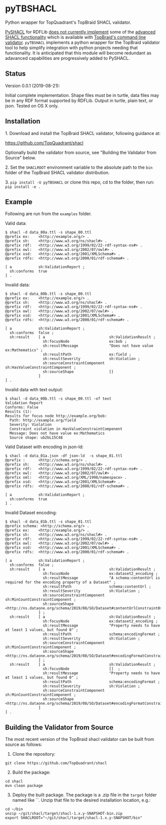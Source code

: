 # pyTBSHACL
Python wrapper for TopQuadrant's TopBraid SHACL validator.

[PySHACL](https://github.com/RDFLib/pySHACL) for RDFLib 
[does not currently implement](https://github.com/RDFLib/pySHACL/blob/master/FEATURES.md) 
some of the [advanced SHACL functionality](https://www.w3.org/TR/shacl-af/) 
which is available with [TopBraid's command line validator](https://github.com/TopQuadrant/shacl). 
`pyTBSHACL` implements a python wrapper for the TopBraid validator tool 
to help simplify integration with python projects 
needing that functionality. It is anticipated that this module will 
become redundant as adavanced capabilities are progressively added to PySHACL.

## Status

Version 0.0.1 (2019-08-21):

Initial complete implementation. Shape files must be in turtle, data files
may be in any RDF format supported by RDFLib. Output in turtle, plain text,
or json. Tested on OS X only.


## Installation

1\. Download and install the TopBraid SHACL validator, following guidance at:
   
   https://github.com/TopQuadrant/shacl
  
  Optionally build the validator from source, see "Building the Validator 
  from Source" below.
  
2\. Set the `SHACLROOT` environment variable to the absolute path to the
`bin` folder of the TopBraid SHACL validator distribution.

3\. `pip install -U pyTBSHACL` or clone this repo, cd to the folder, 
then run: `pip install -e .`

## Example

Following are run from the `examples` folder.

Valid data:

```
$ shacl -d data_00a.ttl -s shape_00.ttl
@prefix ex:    <http://example.org/> .
@prefix sh:    <http://www.w3.org/ns/shacl#> .
@prefix rdf:   <http://www.w3.org/1999/02/22-rdf-syntax-ns#> .
@prefix owl:   <http://www.w3.org/2002/07/owl#> .
@prefix xsd:   <http://www.w3.org/2001/XMLSchema#> .
@prefix rdfs:  <http://www.w3.org/2000/01/rdf-schema#> .

[ a            sh:ValidationReport ;
  sh:conforms  true
] .
```

Invalid data:

```
$ shacl -d data_00b.ttl -s shape_00.ttl
@prefix ex:    <http://example.org/> .
@prefix sh:    <http://www.w3.org/ns/shacl#> .
@prefix rdf:   <http://www.w3.org/1999/02/22-rdf-syntax-ns#> .
@prefix owl:   <http://www.w3.org/2002/07/owl#> .
@prefix xsd:   <http://www.w3.org/2001/XMLSchema#> .
@prefix rdfs:  <http://www.w3.org/2000/01/rdf-schema#> .

[ a            sh:ValidationReport ;
  sh:conforms  false ;
  sh:result    [ a                             sh:ValidationResult ;
                 sh:focusNode                  ex:bob ;
                 sh:resultMessage              "Does not have value ex:Mathematics" ;
                 sh:resultPath                 ex:field ;
                 sh:resultSeverity             sh:Violation ;
                 sh:sourceConstraintComponent  sh:HasValueConstraintComponent ;
                 sh:sourceShape                []
               ]
] .
```

Invalid data with text output:

```
$ shacl -d data_00b.ttl -s shape_00.ttl -of text
Validation Report
Conforms: False
Results (1):
Results for focus node http://example.org/bob:
  Path: http://example.org/field
  Severity: Violation
  Constraint violation in HasValueConstraintComponent
  Message: Does not have value ex:Mathematics
  Source shape: ub2bL15C48
```



Valid Dataset with encoding in json-ld:

```
$ shacl -d data_01a.json -df json-ld  -s shape_01.ttl
@prefix :      <http://schema.org/> .
@prefix sh:    <http://www.w3.org/ns/shacl#> .
@prefix rdf:   <http://www.w3.org/1999/02/22-rdf-syntax-ns#> .
@prefix owl:   <http://www.w3.org/2002/07/owl#> .
@prefix xml:   <http://www.w3.org/XML/1998/namespace> .
@prefix xsd:   <http://www.w3.org/2001/XMLSchema#> .
@prefix rdfs:  <http://www.w3.org/2000/01/rdf-schema#> .

[ a            sh:ValidationReport ;
  sh:conforms  true
] .
```

Invalid Dataset encoding:

```
$ shacl -d data_01b.ttl -s shape_01.ttl
@prefix schema: <http://schema.org/> .
@prefix ex:    <http://example.org/> .
@prefix sh:    <http://www.w3.org/ns/shacl#> .
@prefix rdf:   <http://www.w3.org/1999/02/22-rdf-syntax-ns#> .
@prefix owl:   <http://www.w3.org/2002/07/owl#> .
@prefix xsd:   <http://www.w3.org/2001/XMLSchema#> .
@prefix rdfs:  <http://www.w3.org/2000/01/rdf-schema#> .

[ a            sh:ValidationReport ;
  sh:conforms  false ;
  sh:result    [ a                             sh:ValidationResult ;
                 sh:focusNode                  ex:dataset2_encoding ;
                 sh:resultMessage              "A schema:contentUrl is required for the encoding property of a Dataset" ;
                 sh:resultPath                 schema:contentUrl ;
                 sh:resultSeverity             sh:Violation ;
                 sh:sourceConstraintComponent  sh:MinCountConstraintComponent ;
                 sh:sourceShape                <http://ns.dataone.org/schema/2019/08/SO/Dataset#contentUrlConstraint0>
               ] ;
  sh:result    [ a                             sh:ValidationResult ;
                 sh:focusNode                  ex:dataset2_encoding ;
                 sh:resultMessage              "Property needs to have at least 1 values, but found 0" ;
                 sh:resultPath                 schema:encodingFormat ;
                 sh:resultSeverity             sh:Violation ;
                 sh:sourceConstraintComponent  sh:MinCountConstraintComponent ;
                 sh:sourceShape                <http://ns.dataone.org/schema/2019/08/SO/Dataset#encodingFormatConstraint0>
               ] ;
  sh:result    [ a                             sh:ValidationResult ;
                 sh:focusNode                  []  ;
                 sh:resultMessage              "Property needs to have at least 1 values, but found 0" ;
                 sh:resultPath                 schema:encodingFormat ;
                 sh:resultSeverity             sh:Violation ;
                 sh:sourceConstraintComponent  sh:MinCountConstraintComponent ;
                 sh:sourceShape                <http://ns.dataone.org/schema/2019/08/SO/Dataset#encodingFormatConstraint0>
               ]
] .
```


## Building the Validator from Source

The most recent version of the TopBraid shacl validator can be built 
from source as follows:

1. Clone the repository:

```
git clone https://github.com/TopQuadrant/shacl
```

2. Build the package:

```
cd shacl
mvn clean package 
```

3. Deploy the built package. The package is a .zip file in the `target` 
folder named like ``. Unzip that file to the desired installation
location, e.g.:

```
cd ~/bin
unzip ~/git/shacl/target/shacl-1.x.y-SNAPSHOT-bin.zip
export SHACLROOT="~/git/shacl/target/shacl-1.x.y-SNAPSHOT/bin"
```